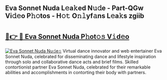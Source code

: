## Eva Sonnet Nuda L𝚎a𝚔ed N𝚞𝚍e - Part-QGw Vi𝚍𝚎o P𝚑𝚘tos - H𝚘𝚝 O𝚗𝚕yf𝚊ns L𝚎a𝚔s zgiib

# <h2><a href="http://kfc8kyn.oniu.top/?m=Eva+Sonnet+Nuda">🔗👉 🔴 Eva Sonnet Nuda P𝚑ot𝚘𝚜 V𝚒d𝚎o</a></h2>

[![Eva Sonnet Nuda Nu𝚍e𝚜](https://i.imgur.com/0qMVB7G.gif)](http://kfc8kyn.oniu.top/?m=Eva+Sonnet+Nuda)
Virtual dance innovator and web entertainer Eva Sonnet Nuda, celebrated for disseminating dance and lifestyle inspiration through solo and collaborative dance acts and brief films. Skilled contortionist partner Eva Sonnet Nuda, celebrated for their remarkable abilities and accomplishments in contorting their body with partners.  
